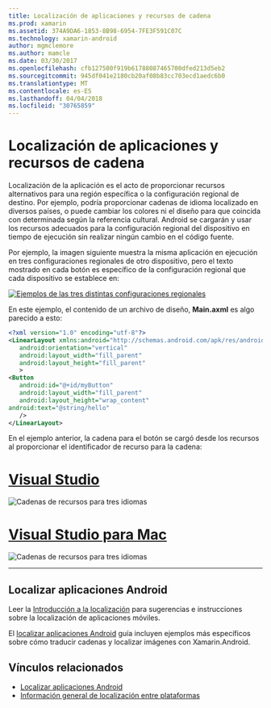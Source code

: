 ```yaml
---
title: Localización de aplicaciones y recursos de cadena
ms.prod: xamarin
ms.assetid: 374A9DA6-1853-8B98-6954-7FE3F591C07C
ms.technology: xamarin-android
author: mgmclemore
ms.author: mamcle
ms.date: 03/30/2017
ms.openlocfilehash: cfb127500f919b61788087465700dfed213d5eb2
ms.sourcegitcommit: 945df041e2180cb20af08b83cc703ecd1aedc6b0
ms.translationtype: MT
ms.contentlocale: es-ES
ms.lasthandoff: 04/04/2018
ms.locfileid: "30765859"
---
```

# <a name="application-localization-and-string-resources"></a>Localización de aplicaciones y recursos de cadena

Localización de la aplicación es el acto de proporcionar recursos alternativos para una región específica o la configuración regional de destino. Por ejemplo, podría proporcionar cadenas de idioma localizado en diversos países, o puede cambiar los colores ni el diseño para que coincida con determinada según la referencia cultural. Android se cargarán y usar los recursos adecuados para la configuración regional del dispositivo en tiempo de ejecución sin realizar ningún cambio en el código fuente.

Por ejemplo, la imagen siguiente muestra la misma aplicación en ejecución en tres configuraciones regionales de otro dispositivo, pero el texto mostrado en cada botón es específico de la configuración regional que cada dispositivo se establece en:

[![Ejemplos de las tres distintas configuraciones regionales](application-localization-images/01-click-me-sml.png)](application-localization-images/01-click-me.png#lightbox)

En este ejemplo, el contenido de un archivo de diseño, **Main.axml** es algo parecido a esto:

```xml
<?xml version="1.0" encoding="utf-8"?>
<LinearLayout xmlns:android="http://schemas.android.com/apk/res/android"
   android:orientation="vertical"
   android:layout_width="fill_parent"
   android:layout_height="fill_parent"
   >
<Button  
   android:id="@+id/myButton"
   android:layout_width="fill_parent"
   android:layout_height="wrap_content"
android:text="@string/hello"
   />
</LinearLayout>
```

En el ejemplo anterior, la cadena para el botón se cargó desde los recursos al proporcionar el identificador de recurso para la cadena:

# <a name="visual-studiotabvswin"></a>[Visual Studio](#tab/vswin)

![Cadenas de recursos para tres idiomas](application-localization-images/02-resource-strings-vs.png)
 
# <a name="visual-studio-for-mactabvsmac"></a>[Visual Studio para Mac](#tab/vsmac)

![Cadenas de recursos para tres idiomas](application-localization-images/02-resource-strings-xs.png)
 
-----
 
## <a name="localizing-android-apps"></a>Localizar aplicaciones Android

Leer la [Introducción a la localización](~/cross-platform/app-fundamentals/localization.md) para sugerencias e instrucciones sobre la localización de aplicaciones móviles.

El [localizar aplicaciones Android](~/android/app-fundamentals/localization.md) guía incluyen ejemplos más específicos sobre cómo traducir cadenas y localizar imágenes con Xamarin.Android.



## <a name="related-links"></a>Vínculos relacionados

- [Localizar aplicaciones Android](~/android/app-fundamentals/localization.md)
- [Información general de localización entre plataformas](~/cross-platform/app-fundamentals/localization.md)
